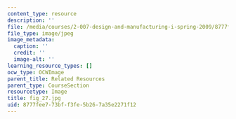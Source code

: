 ```yaml
---
content_type: resource
description: ''
file: /media/courses/2-007-design-and-manufacturing-i-spring-2009/8777fee773bff3fe5b267a35e2271f12_fig_27.jpg
file_type: image/jpeg
image_metadata:
  caption: ''
  credit: ''
  image-alt: ''
learning_resource_types: []
ocw_type: OCWImage
parent_title: Related Resources
parent_type: CourseSection
resourcetype: Image
title: fig_27.jpg
uid: 8777fee7-73bf-f3fe-5b26-7a35e2271f12
---
```

